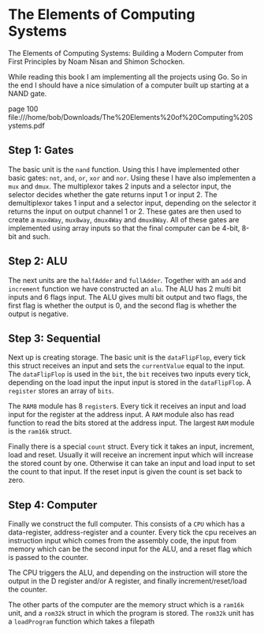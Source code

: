 # The Elements of Computing Systems

The Elements of Computing Systems: Building a Modern Computer from First Principles by Noam Nisan and Shimon Schocken.

While reading this book I am implementing all the projects using Go. So in the end I should have a nice simulation of a computer built up starting at a NAND gate.

page 100
file:///home/bob/Downloads/The%20Elements%20of%20Computing%20Systems.pdf

## Step 1: Gates

The basic unit is the `nand` function. Using this I have implemented other basic gates: `not`, `and`, `or`, `xor` and `nor`. Using these I have also implementen a `mux` and `dmux`. The multiplexor takes 2 inputs and a selector input, the selector decides whether the gate returns input 1 or input 2. The demultiplexor takes 1 input and a selector input, depending on the selector it returns the input on output channel 1 or 2. These gates are then used to create a `mux4Way`, `mux8way`, `dmux4Way` and `dmux8Way`. All of these gates are implemented using array inputs so that the final computer can be 4-bit, 8-bit and such.

## Step 2: ALU

The next units are the `halfAdder` and `fullAdder`. Together with an `add` and `increment` function we have constructed an `alu`. The ALU has 2 multi bit inputs and 6 flags input. The ALU gives multi bit output and two flags, the first flag is whether the output is 0, and the second flag is whether the output is negative.

## Step 3: Sequential

Next up is creating storage. The basic unit is the `dataFlipFlop`, every tick this struct receives an input and sets the `currentValue` equal to the input. The `dataFlipFlop` is used in the `bit`, the `bit` receives two inputs every tick, depending on the load input the input input is stored in the `dataFlipFlop`. A `register` stores an array of `bits`.

The `RAM8` module has 8 `register`s. Every tick it receives an input and load input for the register at the address input. A `RAM` module also has read function to read the bits stored at the address input. The largest `RAM` module is the `ram16k` struct.

Finally there is a special `count` struct. Every tick it takes an input, increment, load and reset. Usually it will receive an increment input which will increase the stored count by one. Otherwise it can take an input and load input to set the count to that input. If the reset input is given the count is set back to zero.

## Step 4: Computer

Finally we construct the full computer. This consists of a `CPU` which has a data-register, address-register and a counter. Every tick the cpu receives an instruction input which comes from the assembly code, the input from memory which can be the second input for the ALU, and a reset flag which is passed to the counter.

The CPU triggers the ALU, and depending on the instruction will store the output in the D register and/or A register, and finally increment/reset/load the counter.

The other parts of the computer are the memory struct which is a `ram16k` unit, and a `rom32k` struct in which the program is stored. The `rom32k` unit has a `loadProgram` function which takes a filepath
